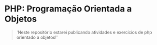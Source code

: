 # PHP: Programação Orientada a Objetos

> 'Neste repositório estarei publicando atividades e exercícios de php orientado a objetos!'
